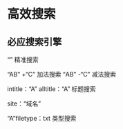 # 高效搜索

## 必应搜索引擎
“”  精准搜索

“AB” +“C” 加法搜索
“AB” -“C” 减法搜索

intitle：“A”
alltitle：“A” 标题搜索

site：“域名”

“A”filetype：txt 类型搜索